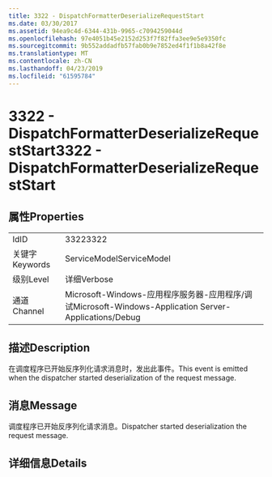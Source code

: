 ```yaml
---
title: 3322 - DispatchFormatterDeserializeRequestStart
ms.date: 03/30/2017
ms.assetid: 94ea9c4d-6344-431b-9965-c7094259044d
ms.openlocfilehash: 97e4051b45e2152d253f7f82ffa3ee9e5e9350fc
ms.sourcegitcommit: 9b552addadfb57fab0b9e7852ed4f1f1b8a42f8e
ms.translationtype: MT
ms.contentlocale: zh-CN
ms.lasthandoff: 04/23/2019
ms.locfileid: "61595784"
---
```

# <a name="3322---dispatchformatterdeserializerequeststart"></a><span data-ttu-id="d2d16-102">3322 - DispatchFormatterDeserializeRequestStart</span><span class="sxs-lookup"><span data-stu-id="d2d16-102">3322 - DispatchFormatterDeserializeRequestStart</span></span>
## <a name="properties"></a><span data-ttu-id="d2d16-103">属性</span><span class="sxs-lookup"><span data-stu-id="d2d16-103">Properties</span></span>  
  
|||  
|-|-|  
|<span data-ttu-id="d2d16-104">Id</span><span class="sxs-lookup"><span data-stu-id="d2d16-104">ID</span></span>|<span data-ttu-id="d2d16-105">3322</span><span class="sxs-lookup"><span data-stu-id="d2d16-105">3322</span></span>|  
|<span data-ttu-id="d2d16-106">关键字</span><span class="sxs-lookup"><span data-stu-id="d2d16-106">Keywords</span></span>|<span data-ttu-id="d2d16-107">ServiceModel</span><span class="sxs-lookup"><span data-stu-id="d2d16-107">ServiceModel</span></span>|  
|<span data-ttu-id="d2d16-108">级别</span><span class="sxs-lookup"><span data-stu-id="d2d16-108">Level</span></span>|<span data-ttu-id="d2d16-109">详细</span><span class="sxs-lookup"><span data-stu-id="d2d16-109">Verbose</span></span>|  
|<span data-ttu-id="d2d16-110">通道</span><span class="sxs-lookup"><span data-stu-id="d2d16-110">Channel</span></span>|<span data-ttu-id="d2d16-111">Microsoft-Windows-应用程序服务器-应用程序/调试</span><span class="sxs-lookup"><span data-stu-id="d2d16-111">Microsoft-Windows-Application Server-Applications/Debug</span></span>|  
  
## <a name="description"></a><span data-ttu-id="d2d16-112">描述</span><span class="sxs-lookup"><span data-stu-id="d2d16-112">Description</span></span>  
 <span data-ttu-id="d2d16-113">在调度程序已开始反序列化请求消息时，发出此事件。</span><span class="sxs-lookup"><span data-stu-id="d2d16-113">This event is emitted when the dispatcher started deserialization of the request message.</span></span>  
  
## <a name="message"></a><span data-ttu-id="d2d16-114">消息</span><span class="sxs-lookup"><span data-stu-id="d2d16-114">Message</span></span>  
 <span data-ttu-id="d2d16-115">调度程序已开始反序列化请求消息。</span><span class="sxs-lookup"><span data-stu-id="d2d16-115">Dispatcher started deserialization the request message.</span></span>  
  
## <a name="details"></a><span data-ttu-id="d2d16-116">详细信息</span><span class="sxs-lookup"><span data-stu-id="d2d16-116">Details</span></span>
